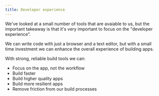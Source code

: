 ```yaml
---
title: Developer experience
---
```


We've looked at a small number of tools that are avaiable to us, but the important takeaway is that it's very important to focus on the "developer experience".

We can write code with just a browser and a text editor, but with a small time investment we can enhance the overall experience of building apps.

With strong, reliable build tools we can:

- Focus on the app, not the workflow
- Build faster
- Build higher quality apps
- Build more resilient apps
- Remove friction from our build processes